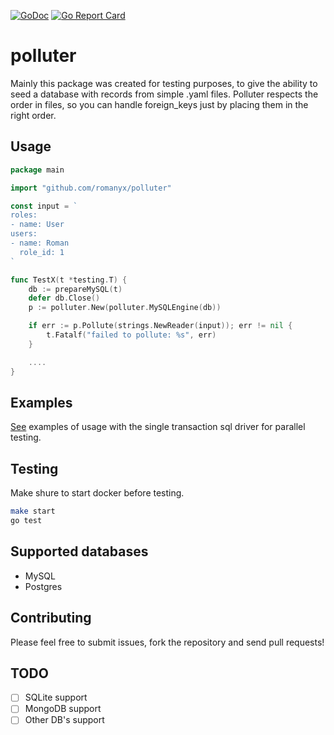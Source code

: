 [![GoDoc](https://godoc.org/github.com/romanyx/polluter?status.svg)](https://godoc.org/github.com/romanyx/polluter)
[![Go Report Card](https://goreportcard.com/badge/github.com/romanyx/polluter)](https://goreportcard.com/report/github.com/romanyx/polluter)

# polluter

Mainly this package was created for testing purposes, to give the ability to seed a database with records from simple .yaml files. Polluter respects the order in files, so you can handle foreign_keys just by placing them in the right order.

## Usage

```go
package main

import "github.com/romanyx/polluter"

const input = `
roles:
- name: User
users:
- name: Roman
  role_id: 1
`

func TestX(t *testing.T) {
	db := prepareMySQL(t)
	defer db.Close()
	p := polluter.New(polluter.MySQLEngine(db))

	if err := p.Pollute(strings.NewReader(input)); err != nil {
		t.Fatalf("failed to pollute: %s", err)
	}

	....
}
```

## Examples

[See](https://github.com/romanyx/polluter/blob/master/polluter_test.go#L109) examples of usage with the single transaction sql driver for parallel testing.

## Testing

Make shure to start docker before testing.

```bash
make start
go test
```

## Supported databases

* MySQL
* Postgres

## Contributing

Please feel free to submit issues, fork the repository and send pull requests!

## TODO

* [ ] SQLite support
* [ ] MongoDB support
* [ ] Other DB's support
